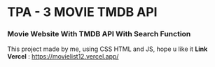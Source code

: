 # TPA - 3 MOVIE TMDB API
### Movie Website With TMDB API With Search Function

  This project made by me, using CSS HTML and JS, hope u like it
  **Link Vercel** : https://movielist12.vercel.app/
